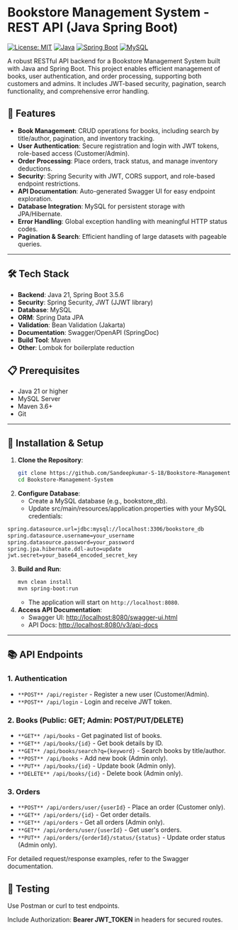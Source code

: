 # Bookstore Management System - REST API (Java Spring Boot)

[![License: MIT](https://img.shields.io/badge/License-MIT-yellow.svg)](https://opensource.org/licenses/MIT)
[![Java](https://img.shields.io/badge/Java-21-orange)](https://www.oracle.com/java/)
[![Spring Boot](https://img.shields.io/badge/Spring%20Boot-3.5.6-brightgreen)](https://spring.io/projects/spring-boot)
[![MySQL](https://img.shields.io/badge/Database-MySQL-blue)](https://www.mysql.com/)

A robust RESTful API backend for a Bookstore Management System built with Java and Spring Boot. This project enables efficient management of books, user authentication, and order processing, supporting both customers and admins. It includes JWT-based security, pagination, search functionality, and comprehensive error handling.

## 🚀 Features

- **Book Management**: CRUD operations for books, including search by title/author, pagination, and inventory tracking.
- **User Authentication**: Secure registration and login with JWT tokens, role-based access (Customer/Admin).
- **Order Processing**: Place orders, track status, and manage inventory deductions.
- **Security**: Spring Security with JWT, CORS support, and role-based endpoint restrictions.
- **API Documentation**: Auto-generated Swagger UI for easy endpoint exploration.
- **Database Integration**: MySQL for persistent storage with JPA/Hibernate.
- **Error Handling**: Global exception handling with meaningful HTTP status codes.
- **Pagination & Search**: Efficient handling of large datasets with pageable queries.

---

## 🛠 Tech Stack

- **Backend**: Java 21, Spring Boot 3.5.6
- **Security**: Spring Security, JWT (JJWT library)
- **Database**: MySQL
- **ORM**: Spring Data JPA
- **Validation**: Bean Validation (Jakarta)
- **Documentation**: Swagger/OpenAPI (SpringDoc)
- **Build Tool**: Maven
- **Other**: Lombok for boilerplate reduction

## 📋 Prerequisites

- Java 21 or higher
- MySQL Server
- Maven 3.6+
- Git

--- 

## 🔧 Installation & Setup

1. **Clone the Repository**:
   ```bash
   git clone https://github.com/Sandeepkumar-S-18/Bookstore-Management-System.git
   cd Bookstore-Management-System
   ```
2. **Configure Database**:
   - Create a MySQL database (e.g., bookstore_db).
   - Update src/main/resources/application.properties with your MySQL credentials:
  ```bash
  spring.datasource.url=jdbc:mysql://localhost:3306/bookstore_db
  spring.datasource.username=your_username
  spring.datasource.password=your_password
  spring.jpa.hibernate.ddl-auto=update
  jwt.secret=your_base64_encoded_secret_key
  ```
3. **Build and Run**:
   ```bash
   mvn clean install
   mvn spring-boot:run
   ```
   - The application will start on `http://localhost:8080`.
4. **Access API Documentation**:
   - Swagger UI: [http://localhost:8080/swagger-ui.html](http://localhost:8080/swagger-ui.html)
   - API Docs: [http://localhost:8080/v3/api-docs](http://localhost:8080/v3/api-docs)

---

## 📚 API Endpoints
### 1. **Authentication**
  - `**POST** /api/register` - Register a new user (Customer/Admin).
  - `**POST** /api/login` - Login and receive JWT token.
### 2. **Books (Public: GET; Admin: POST/PUT/DELETE)**
  - `**GET** /api/books` - Get paginated list of books.
  - `**GET** /api/books/{id}` - Get book details by ID.
  - `**GET** /api/books/search?q={keyword}` - Search books by title/author.
  - `**POST** /api/books` - Add new book (Admin only).
  - `**PUT** /api/books/{id}` - Update book (Admin only).
  - `**DELETE** /api/books/{id}` - Delete book (Admin only).
### 3. **Orders**
  - `**POST** /api/orders/user/{userId}` - Place an order (Customer only).
  - `**GET** /api/orders/{id}` - Get order details.
  - `**GET** /api/orders` - Get all orders (Admin only).
  - `**GET** /api/orders/user/{userId}` - Get user's orders.
  - `**PUT** /api/orders/{orderId}/status/{status}` - Update order status (Admin only).

For detailed request/response examples, refer to the Swagger documentation.

## 🧪 Testing
Use Postman or curl to test endpoints.

Include Authorization: **Bearer JWT_TOKEN** in headers for secured routes.



